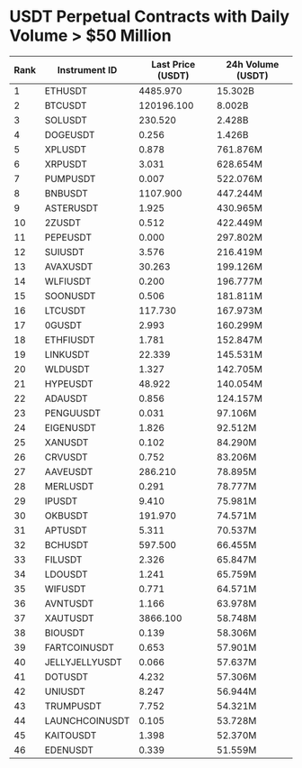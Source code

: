 # USDT Perpetual Contracts with Daily Volume > $50 Million

| Rank | Instrument ID | Last Price (USDT) | 24h Volume (USDT) |
|------|---------------|-------------------|-------------------|
| 1 | ETHUSDT | 4485.970 | 15.302B |
| 2 | BTCUSDT | 120196.100 | 8.002B |
| 3 | SOLUSDT | 230.520 | 2.428B |
| 4 | DOGEUSDT | 0.256 | 1.426B |
| 5 | XPLUSDT | 0.878 | 761.876M |
| 6 | XRPUSDT | 3.031 | 628.654M |
| 7 | PUMPUSDT | 0.007 | 522.076M |
| 8 | BNBUSDT | 1107.900 | 447.244M |
| 9 | ASTERUSDT | 1.925 | 430.965M |
| 10 | 2ZUSDT | 0.512 | 422.449M |
| 11 | PEPEUSDT | 0.000 | 297.802M |
| 12 | SUIUSDT | 3.576 | 216.419M |
| 13 | AVAXUSDT | 30.263 | 199.126M |
| 14 | WLFIUSDT | 0.200 | 196.777M |
| 15 | SOONUSDT | 0.506 | 181.811M |
| 16 | LTCUSDT | 117.730 | 167.973M |
| 17 | 0GUSDT | 2.993 | 160.299M |
| 18 | ETHFIUSDT | 1.781 | 152.847M |
| 19 | LINKUSDT | 22.339 | 145.531M |
| 20 | WLDUSDT | 1.327 | 142.705M |
| 21 | HYPEUSDT | 48.922 | 140.054M |
| 22 | ADAUSDT | 0.856 | 124.157M |
| 23 | PENGUUSDT | 0.031 | 97.106M |
| 24 | EIGENUSDT | 1.826 | 92.512M |
| 25 | XANUSDT | 0.102 | 84.290M |
| 26 | CRVUSDT | 0.752 | 83.206M |
| 27 | AAVEUSDT | 286.210 | 78.895M |
| 28 | MERLUSDT | 0.291 | 78.777M |
| 29 | IPUSDT | 9.410 | 75.981M |
| 30 | OKBUSDT | 191.970 | 74.571M |
| 31 | APTUSDT | 5.311 | 70.537M |
| 32 | BCHUSDT | 597.500 | 66.455M |
| 33 | FILUSDT | 2.326 | 65.847M |
| 34 | LDOUSDT | 1.241 | 65.759M |
| 35 | WIFUSDT | 0.771 | 64.571M |
| 36 | AVNTUSDT | 1.166 | 63.978M |
| 37 | XAUTUSDT | 3866.100 | 58.748M |
| 38 | BIOUSDT | 0.139 | 58.306M |
| 39 | FARTCOINUSDT | 0.653 | 57.901M |
| 40 | JELLYJELLYUSDT | 0.066 | 57.637M |
| 41 | DOTUSDT | 4.232 | 57.306M |
| 42 | UNIUSDT | 8.247 | 56.944M |
| 43 | TRUMPUSDT | 7.752 | 54.321M |
| 44 | LAUNCHCOINUSDT | 0.105 | 53.728M |
| 45 | KAITOUSDT | 1.398 | 52.370M |
| 46 | EDENUSDT | 0.339 | 51.559M |

